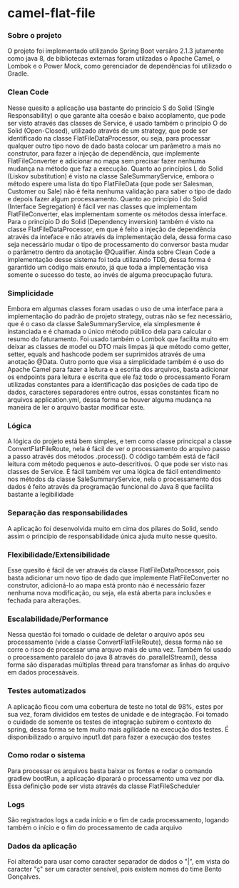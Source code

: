 # camel-flat-file

### Sobre o projeto
O projeto foi implementado utilizando Spring Boot versãro 2.1.3 jutamente como java 8, de bibliotecas externas foram utilzadas o Apache Camel, o Lombok e o Power Mock, como gerenciador de dependências foi utilizado o Gradle.

### Clean Code
Nesse quesito a aplicação usa bastante do princício S do Solid (Single Responsability) o que garante alta coesão e baixo acoplamento, que pode ser visto através das classes de Service, é usado também o princípio O do Solid (Open-Closed), utilizado através de um strategy, que pode ser identificado na classe FlatFileDataProcessor, ou seja, para processar qualquer outro tipo novo de dado basta colocar um parâmetro a mais no construtor, para fazer a injeção de dependência, que implemente FlatFileConverter e adicionar no mapa sem precisar fazer nenhuma mudança na método que faz a execução. Quanto ao princípios L do Solid (Liskov substitution) é visto na classe SaleSummaryService, embora o método espere uma lista do tipo FlatFileData (que pode ser Salesman, Customer ou Sale) não é feita nenhuma validação para saber o tipo de dado e depois fazer algum processamento. Quanto ao princípio I do Solid (Interface Segregation) é fácil ver nas classes que implementam FlatFileConverter, elas implementam somente os métodos dessa interface. Para o princípio D do Solid (Dependency inversion) também é visto na classe FlatFileDataProcessor, em que é feito a injeção de dependência através da inteface e não através da implementação dela, dessa forma caso seja necessário mudar o tipo de processamento do conversor basta mudar o parâmetro dentro da anotação @Qualifier.
Ainda sobre Clean Code a implementação desse sistema foi toda utilizando TDD, dessa forma é garantido um código mais enxuto, já que toda a implementação visa somente o sucesso do teste, ao invés de alguma preocupação futura.

### Simplicidade
Embora em algumas classes foram usadas o uso de uma interface para a implementação do padrão de projeto strategy, outras não se fez necessário, que é o caso da classe SaleSummaryService, ela simplesmente é instanciada e é chamada o único método público dela para calcular o resumo do faturamento. Foi usado também o Lombok que facilita muito em deixar as classes de model ou DTO mais limpas já que método como getter, setter, equals and hashcode podem ser suprimidos através de uma anotação @Data.
Outro ponto que visa a simplicidade também é o uso do Apache Camel para fazer a leitura e a escrita dos arquivos, basta adicionar os endpoints para leitura e escrita que ele faz todo o processamento
Foram utilizadas constantes para a identificação das posições de cada tipo de dados, caracteres separadores entre outros, essas constantes ficam no arquivos application.yml, dessa forma se houver alguma mudança na maneira de ler o arquivo bastar modificar este.

### Lógica
A lógica do projeto está bem simples, e tem como classe princicpal a classe ConvertFlatFileRoute, nela é fácil de ver o processamento do arquivo passo a passo através dos métodos .process(). O código também está de fácil leitura com método pequenos e auto-descritivos. O que pode ser visto nas classes de Service.
É fácil também ver uma lógica de fácil entendimento nos métodos da classe SaleSummaryService, nela o processamento dos dados é feito através da programação funcional do Java 8 que facilita bastante a legibilidade

### Separação das responsabilidades
A aplicação foi desenvolvida muito em cima dos pilares do Solid, sendo assim o princípio de responsabilidade única ajuda muito nesse quesito.

### Flexibilidade/Extensibilidade
Esse quesito é fácil de ver através da classe FlatFileDataProcessor, pois basta adicionar um novo tipo de dado que implemente FlatFileConverter no construtor, adicioná-lo ao mapa está pronto náo é necessário fazer nenhuma nova modificação, ou seja, ela está aberta para inclusões e fechada para alterações.

### Escalabilidade/Performance
Nessa questão foi tomado o cuidade de deletar o arquivo após seu processamento (vide a classe ConvertFlatFileRoute), dessa forma não se corre o risco de processar uma arquvo mais de uma vez. Também foi usado o processamento paralelo do java 8 através do .parallelStream(), dessa forma são disparadas múltiplas thread para transfomar as linhas do arquivo em dados processáveis.

### Testes automatizados
A aplicação ficou com uma cobertura de teste no total de 98%, estes por sua vez, foram divididos em testes de unidade e de integração. Foi tomado o cuidade de somente os testes de integração subirem o contexto do spring, dessa forma se tem muito mais agilidade na execução dos testes.
É disponibilizado o arquivo input1.dat para fazer a execução dos testes

### Como rodar o sistema
Para processar os arquivos basta baixar os fontes e rodar o comando gradlew bootRun, a aplicação diparará o processamento uma vez por dia.
Essa definição pode ser vista através da classe FlatFileScheduler

### Logs
São registrados logs a cada início e o fim de cada processamento, logando também o início e o fim do processamento de cada arquivo

### Dados da aplicação
Foi alterado para usar como caracter separador de dados o "|", em vista do caracter "ç" ser um caracter sensível, pois existem nomes do time Bento Gonçalves.
